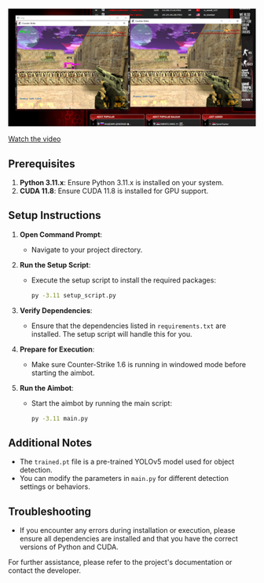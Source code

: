 ![Showcase](showcase.png)

[Watch the video](video.mp4)

## Prerequisites

1. **Python 3.11.x**: Ensure Python 3.11.x is installed on your system.
2. **CUDA 11.8**: Ensure CUDA 11.8 is installed for GPU support.

## Setup Instructions

1. **Open Command Prompt**:
   - Navigate to your project directory.

2. **Run the Setup Script**:
   - Execute the setup script to install the required packages:
     ```bash
     py -3.11 setup_script.py
     ```

3. **Verify Dependencies**:
   - Ensure that the dependencies listed in `requirements.txt` are installed. The setup script will handle this for you.

4. **Prepare for Execution**:
   - Make sure Counter-Strike 1.6 is running in windowed mode before starting the aimbot.

5. **Run the Aimbot**:
   - Start the aimbot by running the main script:
     ```bash
     py -3.11 main.py
     ```

## Additional Notes

- The `trained.pt` file is a pre-trained YOLOv5 model used for object detection.
- You can modify the parameters in `main.py` for different detection settings or behaviors.

## Troubleshooting

- If you encounter any errors during installation or execution, please ensure all dependencies are installed and that you have the correct versions of Python and CUDA.

For further assistance, please refer to the project's documentation or contact the developer.
